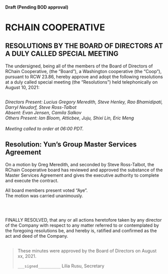 #### Draft (Pending BOD approval)
<!--Markdown rendering of [2021/08-10/20210810-DocuSign.pdf](/2021/08-10/20210810-DocuSign.pdf)-->

##

# RCHAIN COOPERATIVE

## RESOLUTIONS BY THE BOARD OF DIRECTORS AT A DULY CALLED SPECIAL MEETING
The undersigned, being all of the members of the Board of Directors of RChain Cooperative, (the “Board”), a Washington cooperative (the “Coop”), pursuant to RCW 23.86, hereby approve and adopt the following resolutions at a duly called special meeting (the “Resolutions”) held telephonically on August 10, 2021:

##

*Directors Present: Lucius Gregory Meredith, Steve Henley,  Rao Bhamidipati, Darryl Neudorf, Steve Ross-Talbot* \
*Absent: Evan Jensen, Camila Salkov* \
*Others Present:  Ian Bloom, Atticbee, Juju, Shixi Lin, Eric Meng* \
\
*Meeting called to order at 06:00 PDT.*

##

## Resolution: Yun’s Group Master Services Agreement
On a motion by Greg Meredith, and seconded by Steve Ross-Talbot, the RChain Cooperative board has reviewed and approved the substance of the Master Services Agreement and gives the executive authority to complete and execute the contract.
 
All board members present voted “Aye”. \
The motion was carried unanimously.

<br>

##

FINALLY RESOLVED, that any or all actions heretofore taken by any director of the Company with respect to any matter referred to or contemplated by the foregoing resolutions be, and hereby is, ratified and confirmed as the act and deed of the Company.

##

>These minutes were approved by the Board of Directors on August xx, 2021.
>
> `___signed__________`
> Lilia Rusu, Secretary
